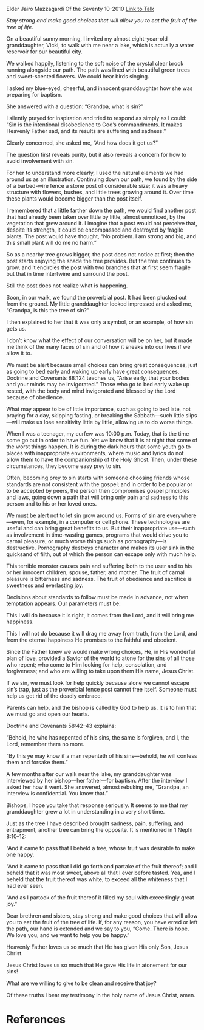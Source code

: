 Elder Jairo Mazzagardi
Of the Seventy
10-2010
[Link to Talk](https://www.churchofjesuschrist.org/study/general-conference/2010/10/avoiding-the-trap-of-sin?lang=eng)

_Stay strong and make good choices that will allow you to eat the fruit of the tree of life._

On a beautiful sunny morning, I invited my almost eight-year-old granddaughter, Vicki, to walk with me near a lake, which is actually a water reservoir for our beautiful city.

We walked happily, listening to the soft noise of the crystal clear brook running alongside our path. The path was lined with beautiful green trees and sweet-scented flowers. We could hear birds singing.

I asked my blue-eyed, cheerful, and innocent granddaughter how she was preparing for baptism.

She answered with a question: “Grandpa, what is sin?”

I silently prayed for inspiration and tried to respond as simply as I could: “Sin is the intentional disobedience to God’s commandments. It makes Heavenly Father sad, and its results are suffering and sadness.”

Clearly concerned, she asked me, “And how does it get us?”

The question first reveals purity, but it also reveals a concern for how to avoid involvement with sin.

For her to understand more clearly, I used the natural elements we had around us as an illustration. Continuing down our path, we found by the side of a barbed-wire fence a stone post of considerable size; it was a heavy structure with flowers, bushes, and little trees growing around it. Over time these plants would become bigger than the post itself.

I remembered that a little farther down the path, we would find another post that had already been taken over little by little, almost unnoticed, by the vegetation that grew around it. I imagine that a post would not perceive that, despite its strength, it could be encompassed and destroyed by fragile plants. The post would have thought, “No problem. I am strong and big, and this small plant will do me no harm.”

So as a nearby tree grows bigger, the post does not notice at first; then the post starts enjoying the shade the tree provides. But the tree continues to grow, and it encircles the post with two branches that at first seem fragile but that in time intertwine and surround the post.

Still the post does not realize what is happening.

Soon, in our walk, we found the proverbial post. It had been plucked out from the ground. My little granddaughter looked impressed and asked me, “Grandpa, is this the tree of sin?”

I then explained to her that it was only a symbol, or an example, of how sin gets us.

I don’t know what the effect of our conversation will be on her, but it made me think of the many faces of sin and of how it sneaks into our lives if we allow it to.

We must be alert because small choices can bring great consequences, just as going to bed early and waking up early have great consequences. Doctrine and Covenants 88:124 teaches us, “Arise early, that your bodies and your minds may be invigorated.” Those who go to bed early wake up rested, with the body and mind invigorated and blessed by the Lord because of obedience.

What may appear to be of little importance, such as going to bed late, not praying for a day, skipping fasting, or breaking the Sabbath—such little slips—will make us lose sensitivity little by little, allowing us to do worse things.

When I was a teenager, my curfew was 10:00 p.m. Today, that is the time some go out in order to have fun. Yet we know that it is at night that some of the worst things happen. It is during the dark hours that some youth go to places with inappropriate environments, where music and lyrics do not allow them to have the companionship of the Holy Ghost. Then, under these circumstances, they become easy prey to sin.

Often, becoming prey to sin starts with someone choosing friends whose standards are not consistent with the gospel; and in order to be popular or to be accepted by peers, the person then compromises gospel principles and laws, going down a path that will bring only pain and sadness to this person and to his or her loved ones.

We must be alert not to let sin grow around us. Forms of sin are everywhere—even, for example, in a computer or cell phone. These technologies are useful and can bring great benefits to us. But their inappropriate use—such as involvement in time-wasting games, programs that would drive you to carnal pleasure, or much worse things such as pornography—is destructive. Pornography destroys character and makes its user sink in the quicksand of filth, out of which the person can escape only with much help.

This terrible monster causes pain and suffering both to the user and to his or her innocent children, spouse, father, and mother. The fruit of carnal pleasure is bitterness and sadness. The fruit of obedience and sacrifice is sweetness and everlasting joy.

Decisions about standards to follow must be made in advance, not when temptation appears. Our parameters must be:





This I will do because it is right, it comes from the Lord, and it will bring me happiness.





This I will not do because it will drag me away from truth, from the Lord, and from the eternal happiness He promises to the faithful and obedient.





Since the Father knew we would make wrong choices, He, in His wonderful plan of love, provided a Savior of the world to atone for the sins of all those who repent; who come to Him looking for help, consolation, and forgiveness; and who are willing to take upon them His name, Jesus Christ.

If we sin, we must look for help quickly because alone we cannot escape sin’s trap, just as the proverbial fence post cannot free itself. Someone must help us get rid of the deadly embrace.

Parents can help, and the bishop is called by God to help us. It is to him that we must go and open our hearts.

Doctrine and Covenants 58:42–43 explains:

“Behold, he who has repented of his sins, the same is forgiven, and I, the Lord, remember them no more.

“By this ye may know if a man repenteth of his sins—behold, he will confess them and forsake them.”

A few months after our walk near the lake, my granddaughter was interviewed by her bishop—her father—for baptism. After the interview I asked her how it went. She answered, almost rebuking me, “Grandpa, an interview is confidential. You know that.”

Bishops, I hope you take that response seriously. It seems to me that my granddaughter grew a lot in understanding in a very short time.

Just as the tree I have described brought sadness, pain, suffering, and entrapment, another tree can bring the opposite. It is mentioned in 1 Nephi 8:10–12:

“And it came to pass that I beheld a tree, whose fruit was desirable to make one happy.

“And it came to pass that I did go forth and partake of the fruit thereof; and I beheld that it was most sweet, above all that I ever before tasted. Yea, and I beheld that the fruit thereof was white, to exceed all the whiteness that I had ever seen.

“And as I partook of the fruit thereof it filled my soul with exceedingly great joy.”

Dear brethren and sisters, stay strong and make good choices that will allow you to eat the fruit of the tree of life. If, for any reason, you have erred or left the path, our hand is extended and we say to you, “Come. There is hope. We love you, and we want to help you be happy.”

Heavenly Father loves us so much that He has given His only Son, Jesus Christ.

Jesus Christ loves us so much that He gave His life in atonement for our sins!

What are we willing to give to be clean and receive that joy?

Of these truths I bear my testimony in the holy name of Jesus Christ, amen.

# References
